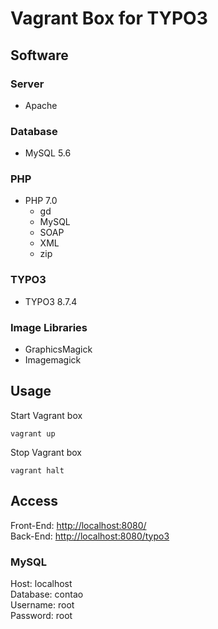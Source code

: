 # Vagrant Box for TYPO3

## Software

### Server

* Apache

### Database

* MySQL 5.6

### PHP

* PHP 7.0
  * gd
  * MySQL
  * SOAP
  * XML
  * zip

### TYPO3

* TYPO3 8.7.4

### Image Libraries

* GraphicsMagick
* Imagemagick

## Usage

Start Vagrant box

```
vagrant up
```

Stop Vagrant box

```
vagrant halt
```

## Access

Front-End: [http://localhost:8080/](http://localhost:8080/)  
Back-End: [http://localhost:8080/typo3](http://localhost:8080/typo3)  

### MySQL

Host: localhost  
Database: contao  
Username: root  
Password: root  
